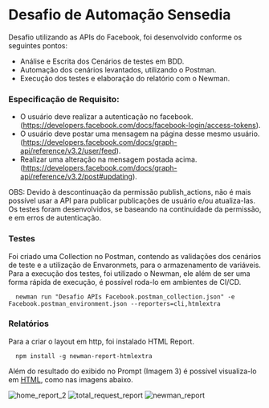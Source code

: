 # Desafio de Automação Sensedia

  Desafio utilizando as APIs do Facebook, foi desenvolvido conforme os seguintes pontos:
  
   - Análise e Escrita dos Cenários de testes em BDD. 
   - Automação dos cenários levantados, utilizando o Postman.
   - Execução dos testes e elaboração do relatório com o Newman.

### **Especificação de Requisito:**
   - O usuário deve realizar a autenticação no facebook.
                  (https://developers.facebook.com/docs/facebook-login/access-tokens).
   - O usuário deve postar uma mensagem na página desse mesmo usuário.
                  (https://developers.facebook.com/docs/graph-api/reference/v3.2/user/feed).
   - Realizar uma alteração na mensagem postada acima.
                  (https://developers.facebook.com/docs/graph-api/reference/v3.2/post#updating).

OBS: Devido à descontinuação da permissão publish_actions, não é mais possível usar a API para publicar publicações de usuário e/ou atualiza-las. Os testes foram desenvolvidos, se baseando na continuidade da permissão, e em erros de autenticação.

### **Testes**
  Foi criado uma Collection no Postman, contendo as validações dos cenários de teste e a utilização de Envaronmets, para o armazenamento de variáveis.
  Para a execução dos testes, foi utilizado o Newman, ele além de ser uma forma rápida de execução, é possível roda-lo em ambientes de CI/CD. 
  
      newman run "Desafio APIs Facebook.postman_collection.json" -e Facebook.postman_environment.json --reporters=cli,htmlextra

### **Relatórios**
Para a criar o layout em http, foi instalado HTML Report.

      npm install -g newman-report-htmlextra
      
Além do resultado do exibido no Prompt (Imagem 3) é possível visualiza-lo em [HTML](https://github.com/jaquelineantuness/DesafioAutomacao/tree/master/DesafioSensedia/newman), como nas imagens abaixo.

   ![home_report_2](https://user-images.githubusercontent.com/25389211/58244022-2a19ab80-7d28-11e9-86dd-5ae88f531c07.png)
![total_request_report](https://user-images.githubusercontent.com/25389211/58244235-98f70480-7d28-11e9-83f3-dcbe4fecf68c.png)
![newman_report](https://user-images.githubusercontent.com/25389211/58244241-9b595e80-7d28-11e9-9b77-1e73a7e87b90.png)

    
